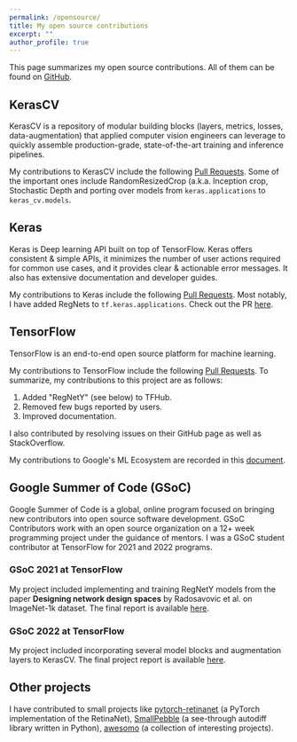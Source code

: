 ```yaml
---
permalink: /opensource/
title: My open source contributions
excerpt: ""
author_profile: true
---
```


This page summarizes my open source contributions. All of them can be found on [GitHub](https://github.com/AdityaKane2001/).

## KerasCV

KerasCV is a repository of modular building blocks (layers, metrics, losses, data-augmentation) that applied computer vision engineers can leverage to quickly assemble production-grade, state-of-the-art training and inference pipelines. 

My contributions to KerasCV include the following [Pull Requests](https://github.com/search?q=is%3Apr+repo%3Akeras-team%2Fkeras-cv+author%3AAdityaKane2001&type=Issues). Some of the important ones include RandomResizedCrop (a.k.a. Inception crop, Stochastic Depth and porting over models from `keras.applications` to `keras_cv.models`.


## Keras

Keras is Deep learning API built on top of TensorFlow. Keras offers consistent & simple APIs, it minimizes the number of user actions required for common use cases, and it provides clear & actionable error messages. It also has extensive documentation and developer guides.

My contributions to Keras include the following [Pull Requests](https://github.com/search?q=is%3Apr+repo%3Akeras-team%2Fkeras+author%3AAdityaKane2001&type=Issues). Most notably, I have added RegNets to `tf.keras.applications`. Check out the PR [here](https://github.com/keras-team/keras/pull/15702).


## TensorFlow

TensorFlow is an end-to-end open source platform for machine learning. 

My contributions to TensorFlow include the following [Pull Requests](https://github.com/search?q=is%3Apr+user%3Atensorflow+author%3AAdityaKane2001&type=Issues). To summarize, my contributions to this project are as follows:

1. Added "RegNetY" (see below) to TFHub. 
2. Removed few bugs reported by users.
3. Improved documentation.

I also contributed by resolving issues on their GitHub page as well as StackOverflow. 


My contributions to Google's ML Ecosystem are recorded in this [document](https://docs.google.com/document/d/1R-Usj4iRrMDy0OA-x7umNPk5M7gob5Ev_H4wQlxNtcs/edit?usp=sharing).

## Google Summer of Code (GSoC)

Google Summer of Code is a global, online program focused on bringing new contributors into open source software development. GSoC Contributors work with an open source organization on a 12+ week programming project under the guidance of mentors. I was a GSoC student contributor at TensorFlow for 2021 and 2022 programs. 

### GSoC 2021 at TensorFlow

My project included implementing and training RegNetY models from the paper **Designing network design spaces** by Radosavovic et al. on ImageNet-1k dataset. The final report is available [here](gsoc2021report). 

### GSoC 2022 at TensorFlow

My project included incorporating several model blocks and augmentation layers to KerasCV. The final project report is available [here](gsoc2022report).

## Other projects

I have contributed to small projects like [pytorch-retinanet](https://github.com/search?q=is%3Apr+repo%3Ayhenon%2Fpytorch-retinanet+author%3AAdityaKane2001&type=Issues) (a PyTorch implementation of the  RetinaNet), [SmallPebble](https://github.com/search?q=is%3Apr+user%3Asradc+author%3AAdityaKane2001&type=Issues) (a see-through autodiff library written in Python), [awesomo](https://github.com/search?q=is%3Apr+repo%3Alk-geimfari%2Fawesomo+author%3AAdityaKane2001&type=Issues) (a collection of interesting projects). 
